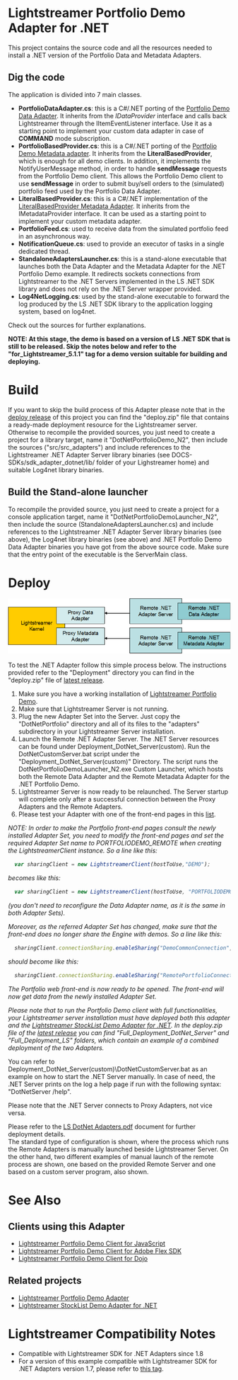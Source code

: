 # Lightstreamer Portfolio Demo Adapter for .NET #

This project contains the source code and all the resources needed to install a .NET version of the Portfolio Data and Metadata Adapters.

## Dig the code ##
The application is divided into 7 main classes.

* <b>PortfolioDataAdapter.cs</b>: this is a C#/.NET porting of the [Portfolio Demo Data Adapter](https://github.com/Weswit/Lightstreamer-example-Portfolio-adapter-java). It inherits from the <i>IDataProvider</i> interface and calls back Lightstreamer through the IItemEventListener interface. Use it as a starting point to implement your custom data adapter in case of <b>COMMAND</b> mode subscription.<br>
* <b>PortfolioBasedProvider.cs</b>: this is a C#/.NET porting of the [Portfolio Demo Metadata adapter](https://github.com/Weswit/Lightstreamer-example-Portfolio-adapter-java). It inherits from the <b>LiteralBasedProvider</b>, which is enough for all demo clients. In addition, it implements the NotifyUserMessage method, in order to handle <b>sendMessage</b> requests from the Portfolio Demo client. This allows the Portfolio Demo client to use <b>sendMessage</b> in order to submit buy/sell orders to the (simulated) portfolio feed used by the Portfolio Data Adapter.<br>
* <b>LiteralBasedProvider.cs</b>: this is a C#/.NET implementation of the [LiteralBasedProvider Metadata Adapter](https://github.com/Weswit/Lightstreamer-example-ReusableMetadata-adapter-java). It inherits from the IMetadataProvider interface. It can be used as a starting point to implement your custom metadata adapter.<br>
* <b>PortfolioFeed.cs</b>: used to receive data from the simulated portfolio feed in an asynchronous way.
* <b>NotificationQueue.cs</b>: used to provide an executor of tasks in a single dedicated thread.<br>
* <b>StandaloneAdaptersLauncher.cs</b>: this is a stand-alone executable that launches both the Data Adapter and the Metadata Adapter for the .NET Portfolio Demo example. It redirects sockets connections from Lightstreamer to the .NET Servers implemented in the LS .NET SDK library and does not rely on the .NET Server wrapper provided.<br>
* <b>Log4NetLogging.cs</b>: used by the stand-alone executable to forward the log produced by the LS .NET SDK library to the application logging system, based on log4net.<br>

Check out the sources for further explanations.<br>

<b>NOTE: At this stage, the demo is based on a version of LS .NET SDK that is still to be released. Skip the notes below and refer to the "for_Lightstreamer_5.1.1" tag for a demo version suitable for building and deploying.</b>

# Build #

If you want to skip the build process of this Adapter please note that in the [deploy release](https://github.com/Weswit/Lightstreamer-example-Portfolio-adapter-dotnet/releases) of this project you can find the "deploy.zip" file that contains a ready-made deployment resource for the Lightstreamer server.<br>
Otherwise to recompile the provided sources, you just need to create a project for a library target, name it "DotNetPortfolioDemo_N2", then include the sources ("src/src_adapters") and include references to the Lightstreamer .NET Adapter Server library binaries (see DOCS-SDKs/sdk_adapter_dotnet/lib/ folder of your Lighstreamer home) and suitable Log4net library binaries.<br>

## Build the Stand-alone launcher ##
To recompile the provided source, you just need to create a project for a console application target, name it "DotNetPortfolioDemoLauncher_N2", then include the source (StandaloneAdaptersLauncher.cs) and include references to the Lightstreamer .NET Adapter Server library binaries (see above), the Log4net library binaries (see above) and .NET Portfolio Demo Data Adapter binaries you have got from the above source code. Make sure that the entry point of the executable is the ServerMain class.

# Deploy #

![General Architecture](generalarchitecture.png)

To test the .NET Adapter follow this simple process below.
The instructions provided refer to the "Deployment" directory you can find in the "deploy.zip" file of [latest release](https://github.com/Weswit/Lightstreamer-example-Portfolio-adapter-dotnet/releases).

1. Make sure you have a working installation of [Lightstreamer Portfolio Demo](https://github.com/Weswit/Lightstreamer-example-Portfolio-client-javascript).
2. Make sure that Lightstreamer Server is not running.
3. Plug the new Adapter Set into the Server. Just copy the "DotNetPortfolio" directory and all of its files to the "adapters" subdirectory in your Lightstreamer Server installation.<br>
4. Launch the Remote .NET Adapter Server. The .NET Server resources can be found under Deployment_DotNet_Server(custom). Run the DotNetCustomServer.bat script under the "Deployment_DotNet_Server(custom)" Directory. The script runs the DotNetPortfolioDemoLauncher_N2.exe Custom Launcher, which hosts both the Remote Data Adapter and the Remote Metadata Adapter for the .NET Portfolio Demo.
5. Lightstreamer Server is now ready to be relaunched. The Server startup will complete only after a successful connection between the Proxy Adapters and the Remote Adapters.
6. Please test your Adapter with one of the front-end pages in this [list](https://github.com/Weswit/Lightstreamer-example-Portfolio-adapter-dotnet#clients-using-this-adapter).

<i>NOTE: In order to make the Portfolio front-end pages consult the newly installed Adapter Set, you need to modify the front-end pages and set the required Adapter Set name to PORTFOLIODEMO_REMOTE when creating the LightstreamerClient instance.
So a line like this:
```js
  var sharingClient = new LightstreamerClient(hostToUse,"DEMO");
```
becomes like this:
```js
  var sharingClient = new LightstreamerClient(hostToUse, "PORTFOLIODEMO_REMOTE");
```
(you don't need to reconfigure the Data Adapter name, as it is the same in both Adapter Sets).

Moreover, as the referred Adapter Set has changed, make sure that the front-end does no longer share the Engine with demos.
So a line like this:
```js
  sharingClient.connectionSharing.enableSharing("DemoCommonConnection","ls/","SHARE_SESSION", true);
```
should become like this:
```js
  sharingClient.connectionSharing.enableSharing("RemotePortfolioConnection","ls/","SHARE_SESSION", true);
```
The Portfolio web front-end is now ready to be opened. The front-end will now get data from the newly installed Adapter Set.</i>

<i>Please note that to run the Portfolio Demo client with full functionalities, your Lightstreamer server installation must have deployed both this adapter and the [Lightstreamer StockList Demo Adapter for .NET](https://github.com/Weswit/Lightstreamer-example-StockList-adapter-dotnet). In the deploy.zip  file of the [latest release](https://github.com/Weswit/Lightstreamer-example-Portfolio-adapter-dotnet/releases) you can find "Full_Deployment_DotNet_Server" and "Full_Deployment_LS" folders, which contain an example of a combined deployment of the two Adapters.</i>

You can refer to Deployment_DotNet_Server(custom)\DotNetCustomServer.bat as an example on how to start the .NET Server manually.
In case of need, the .NET Server prints on the log a help page if run with the following syntax: "DotNetServer /help".

Please note that the .NET Server connects to Proxy Adapters, not vice versa.

Please refer to the [LS DotNet Adapters.pdf](http://www.lightstreamer.com/latest/Lightstreamer_Allegro-Presto-Vivace_5_1_Colosseo/Lightstreamer/DOCS-SDKs/sdk_adapter_dotnet/doc/DotNet%20Adapters.pdf) document for further deployment details.<br>
The standard type of configuration is shown, where the process which runs the Remote Adapters is manually launched beside Lightstreamer Server.
On the other hand, two different examples of manual launch of the remote process are shown, one based on the provided Remote Server and one based on a custom server program, also shown.
  
# See Also #

## Clients using this Adapter ##
* [Lightstreamer Portfolio Demo Client for JavaScript](https://github.com/Weswit/Lightstreamer-example-Portfolio-client-javascript)
* [Lightstreamer Portfolio Demo Client for Adobe Flex SDK](https://github.com/Weswit/Lightstreamer-example-Portfolio-client-flex)
* [Lightstreamer Portfolio Demo Client for Dojo](https://github.com/Weswit/Lightstreamer-example-Portfolio-client-dojo)

## Related projects ##
* [Lightstreamer Portfolio Demo Adapter](https://github.com/Weswit/Lightstreamer-example-Portfolio-adapter-java)
* [Lightstreamer StockList Demo Adapter for .NET](https://github.com/Weswit/Lightstreamer-example-StockList-adapter-dotnet)

# Lightstreamer Compatibility Notes #

- Compatible with Lightstreamer SDK for .NET Adapters since 1.8
- For a version of this example compatible with Lightstreamer SDK for .NET Adapters version 1.7, please refer to [this tag](https://github.com/Weswit/Lightstreamer-example-Portfolio-adapter-dotnet/tree/for_Lightstreamer_5.1.1).